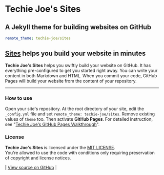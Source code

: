# Techie Joe's Sites

A Jekyll theme for building websites on GitHub
---

```yml
remote_theme: techie-joe/sites
```

[Sites](//techie-joe.github.io/sites/) helps you build your website in minutes
---

**Techie Joe's Sites** helps you swiftly build your website on GitHub. It has everything pre-configured to get you started right away. You can write your content in both Markdown and HTML. When you commit your code, GitHub Pages will build your website from the content of your repository.

---

### How to use

Open your site's repository. At the root directory of your site, edit the `_config.yml` file and set `remote_theme: techie-joe/sites`. Remove existing values of `theme` too. Then activate **GitHub Pages**. For detailed instruction, see "[Techie Joe's GitHub Pages Walkthrough](https://techie-joe.github.io/library/github-pages/)".

### License

**Techie Joe's Sites** is licensed under the [MIT LICENSE](//github.com/techie-joe/sites/blob/main/LICENSE).  
You're allowed to use the code with conditions only requiring preservation of copyright and license notices.

| [View source on GitHub](//github.com/techie-joe/sites) |

